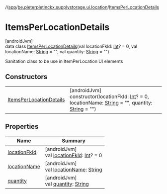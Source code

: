 //[app](../../../index.md)/[be.pieterpletinckx.supplystorage.ui.location](../index.md)/[ItemsPerLocationDetails](index.md)

# ItemsPerLocationDetails

[androidJvm]\
data class [ItemsPerLocationDetails](index.md)(val locationFkId: [Int](https://kotlinlang.org/api/latest/jvm/stdlib/kotlin/-int/index.html)? = 0, val locationName: [String](https://kotlinlang.org/api/latest/jvm/stdlib/kotlin/-string/index.html) = &quot;&quot;, val quantity: [String](https://kotlinlang.org/api/latest/jvm/stdlib/kotlin/-string/index.html) = &quot;&quot;)

Sanitation class to be use in ItemPerLocation UI elements

## Constructors

| | |
|---|---|
| [ItemsPerLocationDetails](-items-per-location-details.md) | [androidJvm]<br>constructor(locationFkId: [Int](https://kotlinlang.org/api/latest/jvm/stdlib/kotlin/-int/index.html)? = 0, locationName: [String](https://kotlinlang.org/api/latest/jvm/stdlib/kotlin/-string/index.html) = &quot;&quot;, quantity: [String](https://kotlinlang.org/api/latest/jvm/stdlib/kotlin/-string/index.html) = &quot;&quot;) |

## Properties

| Name | Summary |
|---|---|
| [locationFkId](location-fk-id.md) | [androidJvm]<br>val [locationFkId](location-fk-id.md): [Int](https://kotlinlang.org/api/latest/jvm/stdlib/kotlin/-int/index.html)? = 0 |
| [locationName](location-name.md) | [androidJvm]<br>val [locationName](location-name.md): [String](https://kotlinlang.org/api/latest/jvm/stdlib/kotlin/-string/index.html) |
| [quantity](quantity.md) | [androidJvm]<br>val [quantity](quantity.md): [String](https://kotlinlang.org/api/latest/jvm/stdlib/kotlin/-string/index.html) |
